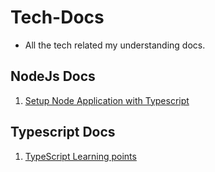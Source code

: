 # Tech-Docs
- All the tech related my understanding docs.


## NodeJs Docs

1) [ Setup Node Application with Typescript ](<Node+TypeScript+Nodemon - Config setup/setup.md>)


## Typescript Docs

1) [ TypeScript Learning points ](<Typescript learning points.txt>)
